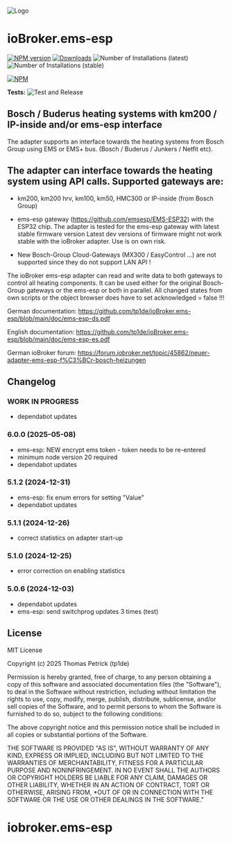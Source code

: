 ![Logo](admin/ems-esp.png)
# ioBroker.ems-esp

[![NPM version](https://img.shields.io/npm/v/iobroker.ems-esp.svg)](https://www.npmjs.com/package/iobroker.ems-esp)
[![Downloads](https://img.shields.io/npm/dm/iobroker.ems-esp.svg)](https://www.npmjs.com/package/iobroker.ems-esp)
![Number of Installations (latest)](https://iobroker.live/badges/ems-esp-installed.svg)
![Number of Installations (stable)](https://iobroker.live/badges/ems-esp-stable.svg)


[![NPM](https://nodei.co/npm/iobroker.ems-esp.png?downloads=true)](https://nodei.co/npm/iobroker.ems-esp/)

**Tests:** ![Test and Release](https://github.com/tp1de/ioBroker.ems-esp/workflows/Test%20and%20Release/badge.svg)

## Bosch / Buderus heating systems with km200 / IP-inside and/or ems-esp interface 

The adapter supports an interface towards the heating systems from Bosch Group using EMS or EMS+ bus. 
(Bosch / Buderus / Junkers / Netfit etc). 

## The adapter can interface towards the heating system using API calls. Supported gateways are:

* km200, km200 hrv, km100, km50, HMC300 or IP-inside (from Bosch Group) 

* ems-esp gateway (https://github.com/emsesp/EMS-ESP32) with the ESP32 chip. 
  The adapter is tested for the ems-esp gateway with latest stable firmware version
  Latest dev versions of firmware might not work stable with the ioBroker adapter. Use is on own risk.

* New Bosch-Group Cloud-Gateways (MX300 / EasyControl ...) are not supported since they do not support LAN API !

The ioBroker ems-esp adapter can read and write data to both gateways to control all heating components. 
It can be used either for the original Bosch-Group gateways or the ems-esp or both in parallel.
All changed states from own scripts or the object browser does have to set acknowledged = false !!!


German  documentation: https://github.com/tp1de/ioBroker.ems-esp/blob/main/doc/ems-esp-ds.pdf

English documentation: https://github.com/tp1de/ioBroker.ems-esp/blob/main/doc/ems-esp-es.pdf

German ioBroker forum: https://forum.iobroker.net/topic/45862/neuer-adapter-ems-esp-f%C3%BCr-bosch-heizungen


## Changelog
<!--
	Placeholder for the next version (at the beginning of the line):
	### **WORK IN PROGRESS**
-->
### **WORK IN PROGRESS**
* dependabot updates

### 6.0.0 (2025-05-08)
* ems-esp: NEW encrypt ems token - token needs to be re-entered
* minimum node version 20 required
* dependabot updates

### 5.1.2 (2024-12-31)
* ems-esp: fix enum errors for setting "Value" 
* dependabot updates

### 5.1.1 (2024-12-26)
* correct statistics on adapter start-up

### 5.1.0 (2024-12-25)
* error correction on enabling statistics

### 5.0.6 (2024-12-03)
* dependabot updates
* ems-esp: send switchprog updates 3 times (test)

## License
MIT License

Copyright (c) 2025 Thomas Petrick (tp1de)

Permission is hereby granted, free of charge, to any person obtaining a copy
of this software and associated documentation files (the "Software"), to deal
in the Software without restriction, including without limitation the rights
to use, copy, modify, merge, publish, distribute, sublicense, and/or sell
copies of the Software, and to permit persons to whom the Software is
furnished to do so, subject to the following conditions:

The above copyright notice and this permission notice shall be included in all
copies or substantial portions of the Software.

THE SOFTWARE IS PROVIDED "AS IS", WITHOUT WARRANTY OF ANY KIND, EXPRESS OR
IMPLIED, INCLUDING BUT NOT LIMITED TO THE WARRANTIES OF MERCHANTABILITY,
FITNESS FOR A PARTICULAR PURPOSE AND NONINFRINGEMENT. IN NO EVENT SHALL THE
AUTHORS OR COPYRIGHT HOLDERS BE LIABLE FOR ANY CLAIM, DAMAGES OR OTHER
LIABILITY, WHETHER IN AN ACTION OF CONTRACT, TORT OR OTHERWISE, ARISING FROM,
*OUT OF OR IN CONNECTION WITH THE SOFTWARE OR THE USE OR OTHER DEALINGS IN THE
SOFTWARE."
# iobroker.ems-esp
